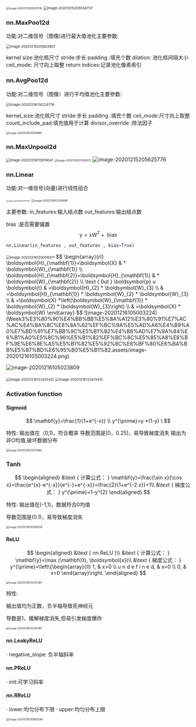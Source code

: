 

<img src="C:%5CUsers%5C86182%5CAppData%5CRoaming%5CTypora%5Ctypora-user-images%5Cimage-20201215205531516.png" alt="image-20201215205531516" style="zoom:50%;" />

<img src="C:%5CUsers%5C86182%5CAppData%5CRoaming%5CTypora%5Ctypora-user-images%5Cimage-20201215205534737.png" alt="image-20201215205534737" style="zoom: 67%;" />



### nn.MaxPoo12d
功能:对二维信号（图像)进行最大值池化主要参数:

<img src="Week3%E3%80%90%E4%BB%BB%E5%8A%A12%E3%80%91%E7%AC%AC%E4%BA%8C%E8%8A%82%EF%BC%9A%E5%AD%A6%E4%B9%A0%E7%BD%91%E7%BB%9C%E5%B1%82%E4%B8%AD%E7%9A%84%E6%B1%A0%E5%8C%96%E5%B1%82%EF%BC%8C%E5%85%A8%E8%BF%9E%E6%8E%A5%E5%B1%82%E5%92%8C%E6%BF%80%E6%B4%BB%E5%87%BD%E6%95%B0%E5%B1%82.assets/image-20201215205853901.png" alt="image-20201215205853901" style="zoom: 67%;" />

kernel size:池化核尺寸  stride:步长
padding :填充个数  dilation: 池化核间隔大小  ceil_mode: 尺寸向上取整
return indices:记录池化像素索引

### nn.AvgPoo12d
功能:对二维信号（图像）进行平均值池化主要参数:

<img src="C:%5CUsers%5C86182%5CAppData%5CRoaming%5CTypora%5Ctypora-user-images%5Cimage-20201216114224776.png" alt="image-20201216114224776" style="zoom:67%;" />

kernel_size:池化核尺寸  stride:步长
padding :填充个数
ceil_mode:尺寸向上取整
count_include_pad:填充值用于计算
divisor_override :除法因子

<img src="Week3%E3%80%90%E4%BB%BB%E5%8A%A12%E3%80%91%E7%AC%AC%E4%BA%8C%E8%8A%82%EF%BC%9A%E5%AD%A6%E4%B9%A0%E7%BD%91%E7%BB%9C%E5%B1%82%E4%B8%AD%E7%9A%84%E6%B1%A0%E5%8C%96%E5%B1%82%EF%BC%8C%E5%85%A8%E8%BF%9E%E6%8E%A5%E5%B1%82%E5%92%8C%E6%BF%80%E6%B4%BB%E5%87%BD%E6%95%B0%E5%B1%82.assets/image-20201216120818967.png" alt="image-20201216120818967" style="zoom: 50%;" />

### nn.MaxUnpool2d

<img src="Week3%E3%80%90%E4%BB%BB%E5%8A%A12%E3%80%91%E7%AC%AC%E4%BA%8C%E8%8A%82%EF%BC%9A%E5%AD%A6%E4%B9%A0%E7%BD%91%E7%BB%9C%E5%B1%82%E4%B8%AD%E7%9A%84%E6%B1%A0%E5%8C%96%E5%B1%82%EF%BC%8C%E5%85%A8%E8%BF%9E%E6%8E%A5%E5%B1%82%E5%92%8C%E6%BF%80%E6%B4%BB%E5%87%BD%E6%95%B0%E5%B1%82.assets/image-20201216113919041.png" alt="image-20201216113919041" style="zoom: 67%;" />

<img src="C:%5CUsers%5C86182%5CAppData%5CRoaming%5CTypora%5Ctypora-user-images%5Cimage-20201216123008572.png" alt="image-20201216123008572" style="zoom: 50%;" />

<img src="C:%5CUsers%5C86182%5CAppData%5CRoaming%5CTypora%5Ctypora-user-images%5Cimage-20201215205625776.png" alt="image-20201215205625776" />





### nn.Linear
功能:对一维信号(向量)进行线性组合

<img src="Week3%E3%80%90%E4%BB%BB%E5%8A%A12%E3%80%91%E7%AC%AC%E4%BA%8C%E8%8A%82%EF%BC%9A%E5%AD%A6%E4%B9%A0%E7%BD%91%E7%BB%9C%E5%B1%82%E4%B8%AD%E7%9A%84%E6%B1%A0%E5%8C%96%E5%B1%82%EF%BC%8C%E5%85%A8%E8%BF%9E%E6%8E%A5%E5%B1%82%E5%92%8C%E6%BF%80%E6%B4%BB%E5%87%BD%E6%95%B0%E5%B1%82.assets/image-20201216102053124.png" alt="image-20201216102053124" style="zoom: 33%;" />

<img src="Week3%E3%80%90%E4%BB%BB%E5%8A%A12%E3%80%91%E7%AC%AC%E4%BA%8C%E8%8A%82%EF%BC%9A%E5%AD%A6%E4%B9%A0%E7%BD%91%E7%BB%9C%E5%B1%82%E4%B8%AD%E7%9A%84%E6%B1%A0%E5%8C%96%E5%B1%82%EF%BC%8C%E5%85%A8%E8%BF%9E%E6%8E%A5%E5%B1%82%E5%92%8C%E6%BF%80%E6%B4%BB%E5%87%BD%E6%95%B0%E5%B1%82.assets/image-20201216102154868.png" alt="image-20201216102154868" style="zoom:50%;" />

主要参数:
in_features:输入结点数
out_features:输出结点数

bias :是否需要偏置
$$
\mathrm{y}=x W^{T}+\text { bias }
$$

```python
nn.Linear(in_features , out_features , bias=True)
```

<img src="Week3%E3%80%90%E4%BB%BB%E5%8A%A12%E3%80%91%E7%AC%AC%E4%BA%8C%E8%8A%82%EF%BC%9A%E5%AD%A6%E4%B9%A0%E7%BD%91%E7%BB%9C%E5%B1%82%E4%B8%AD%E7%9A%84%E6%B1%A0%E5%8C%96%E5%B1%82%EF%BC%8C%E5%85%A8%E8%BF%9E%E6%8E%A5%E5%B1%82%E5%92%8C%E6%BF%80%E6%B4%BB%E5%87%BD%E6%95%B0%E5%B1%82.assets/image-20201216103009371.png" alt="image-20201216103009371" style="zoom:67%;" />
$$
\begin{array}{rl}
\boldsymbol{H}_{\mathbf{1}}=\boldsymbol{X} & * \boldsymbol{W}_{\mathbf{1}} \\
\boldsymbol{H}_{\mathbf{2}}=\boldsymbol{H}_{\mathbf{1}} & * \boldsymbol{W}_{\mathbf{2}} \\
\text { 0ut } \boldsymbol{p} u \boldsymbol{t} & =\boldsymbol{H}_{2} * \boldsymbol{W}_{3} \\
& =\boldsymbol{H}_{\mathbf{1}} * \boldsymbol{W}_{2} * \boldsymbol{W}_{3} \\
& =\boldsymbol{X} *\left(\boldsymbol{W}_{\mathbf{1}} * \boldsymbol{W}_{2} * \boldsymbol{W}_{3}\right) \\
& =\boldsymbol{X} * \boldsymbol{W}
\end{array}
$$
![image-20201216105003224](Week3%E3%80%90%E4%BB%BB%E5%8A%A12%E3%80%91%E7%AC%AC%E4%BA%8C%E8%8A%82%EF%BC%9A%E5%AD%A6%E4%B9%A0%E7%BD%91%E7%BB%9C%E5%B1%82%E4%B8%AD%E7%9A%84%E6%B1%A0%E5%8C%96%E5%B1%82%EF%BC%8C%E5%85%A8%E8%BF%9E%E6%8E%A5%E5%B1%82%E5%92%8C%E6%BF%80%E6%B4%BB%E5%87%BD%E6%95%B0%E5%B1%82.assets/image-20201216105003224.png)

![image-20201216105023809](Week3%E3%80%90%E4%BB%BB%E5%8A%A12%E3%80%91%E7%AC%AC%E4%BA%8C%E8%8A%82%EF%BC%9A%E5%AD%A6%E4%B9%A0%E7%BD%91%E7%BB%9C%E5%B1%82%E4%B8%AD%E7%9A%84%E6%B1%A0%E5%8C%96%E5%B1%82%EF%BC%8C%E5%85%A8%E8%BF%9E%E6%8E%A5%E5%B1%82%E5%92%8C%E6%BF%80%E6%B4%BB%E5%87%BD%E6%95%B0%E5%B1%82.assets/image-20201216105023809.png)

<img src="C:%5CUsers%5C86182%5CAppData%5CRoaming%5CTypora%5Ctypora-user-images%5Cimage-20201216123413412.png" alt="image-20201216123413412" style="zoom:67%;" />



<img src="C:%5CUsers%5C86182%5CAppData%5CRoaming%5CTypora%5Ctypora-user-images%5Cimage-20201216123413412.png" alt="image-20201216123413412" style="zoom:67%;" />

### Activation function

#### Sigmoid

$$
\mathbf{y}=\frac{1}{1+e^{-x}}
\\
y^{\prime}=y *(1-y)
\
$$

特性:
输出值在（0,1)，符合概率
导数范围是[0，0.25]，易导致梯度消失
输出为非O均值,破坏数据分布

<img src="C:%5CUsers%5C86182%5CAppData%5CRoaming%5CTypora%5Ctypora-user-images%5Cimage-20201216125513582.png" alt="image-20201216125513582" style="zoom: 50%;" />

### Tanh

$$
\begin{aligned}
&\text { 计算公式： } \mathbf{y}=\frac{\sin x}{\cos x}=\frac{e^{x}-e^{-x}}{e^{-}+e^{-x}}=\frac{2}{1+e^{-2 x}}+1\\
&\text { 梯度公式： } y^{\prime}=1-y^{2}
\end{aligned}
$$

特性:
输出值在(-1,1)，数据符合0均值

导数范围是(0.1)，易导致梯度消失



<img src="Week3%E3%80%90%E4%BB%BB%E5%8A%A12%E3%80%91%E7%AC%AC%E4%BA%8C%E8%8A%82%EF%BC%9A%E5%AD%A6%E4%B9%A0%E7%BD%91%E7%BB%9C%E5%B1%82%E4%B8%AD%E7%9A%84%E6%B1%A0%E5%8C%96%E5%B1%82%EF%BC%8C%E5%85%A8%E8%BF%9E%E6%8E%A5%E5%B1%82%E5%92%8C%E6%BF%80%E6%B4%BB%E5%87%BD%E6%95%B0%E5%B1%82.assets/image-20201216130056318.png" alt="image-20201216130056318" style="zoom:50%;" />



#### ReLU

$$
\begin{aligned}
&\text { nn.ReLU }\\
&\text { 计算公式： } \mathbf{y}=\max (\mathbf{0}, \boldsymbol{x})\\
&\text { 梯度公式： } y^{\prime}=\left\{\begin{array}{ll}
1, & x>0 \\
u n d e f i n e d, & x=0 \\
0, & x<0
\end{array}\right.
\end{aligned}
$$



<img src="C:%5CUsers%5C86182%5CAppData%5CRoaming%5CTypora%5Ctypora-user-images%5Cimage-20201216130312367.png" alt="image-20201216130312367" style="zoom:50%;" />

特性:

输出值均为正数，负半轴导致死神经元

导数是1，缓解梯度消失,但易引发梯度爆炸

<img src="C:%5CUsers%5C86182%5CAppData%5CRoaming%5CTypora%5Ctypora-user-images%5Cimage-20201216130312367.png" alt="image-20201216130312367" style="zoom: 50%;" />

#### nn.LeakyReLU
· negative_slope: 负半轴斜率
#### nn.PReLU
· init:可学习斜率
#### nn.RReLU
· lower:均匀分布下限
· upper:均匀分布上限

<img src="C:%5CUsers%5C86182%5CAppData%5CRoaming%5CTypora%5Ctypora-user-images%5Cimage-20201216130605246.png" alt="image-20201216130605246" style="zoom:50%;" />